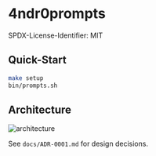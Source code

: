 # 4ndr0prompts

SPDX-License-Identifier: MIT

## Quick-Start

```bash
make setup
bin/prompts.sh
```

## Architecture

![architecture](docs/architecture.png)

See `docs/ADR-0001.md` for design decisions.
